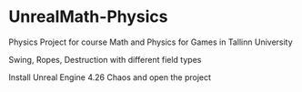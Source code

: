 # UnrealMath-Physics
Physics Project for course Math and Physics for Games in Tallinn University 

Swing,
Ropes,
Destruction with different field types

Install Unreal Engine 4.26 Chaos and open the project
